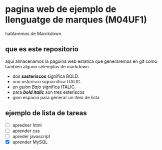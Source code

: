 # pagina web de ejemplo de llenguatge de marques (M04UF1)

hablaremos de Marckdown. 


## que es este repositorio

aqui almacenamos la paguina web estatica que generaremos en git como tambien alguno selemplos de markdown

- dos **sasteriscos** significa BOLD.
- uno *asterisco* signicnifica ITALIC.
- un _guion Bajo_ significa ITALIC.
- para ***bold italic*** son tres esteriscos
- gion espacio para generar un item de lista


## ejemplo de lista de tareas

- [ ] apredner html
- [ ] aprender css
- [ ] apreder javascript
- [x] aprender MySQL
